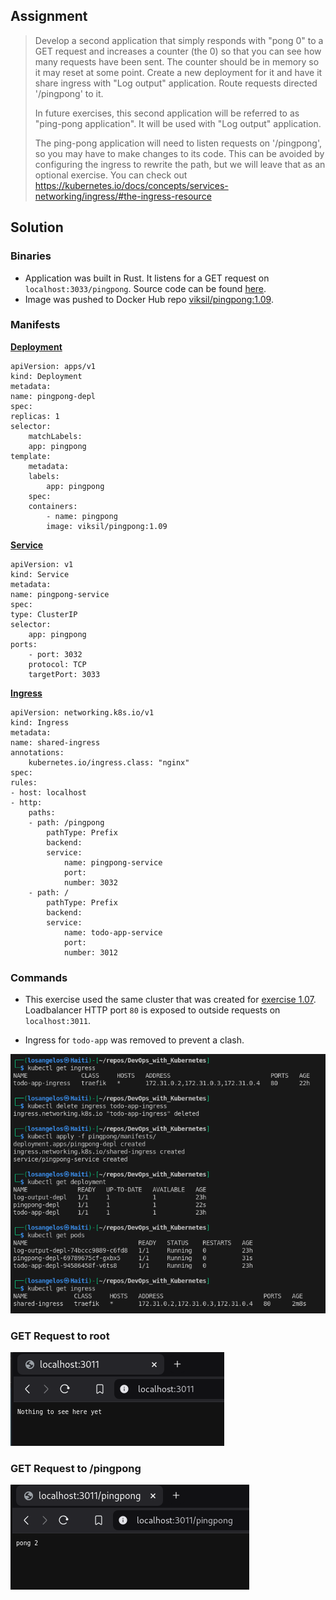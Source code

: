 ## Assignment

> 
> Develop a second application that simply responds with "pong 0" to a GET request and increases a counter (the 0) so that you can see how many requests have been sent. The counter should be in memory so it may reset at some point. Create a new deployment for it and have it share ingress with "Log output" application. Route requests directed '/pingpong' to it.
> 
> In future exercises, this second application will be referred to as "ping-pong application". It will be used with "Log output" application.
> 
> The ping-pong application will need to listen requests on '/pingpong', so you may have to make changes to its code. This can be avoided by configuring the ingress to rewrite the path, but we will leave that as an optional exercise. You can check out https://kubernetes.io/docs/concepts/services-networking/ingress/#the-ingress-resource

## Solution

### Binaries

- Application was built in Rust.  It listens for a GET request on `localhost:3033/pingpong`. Source code can be found [here](https://github.com/VikSil/DevOps_with_Kubernetes/tree/trunk/Part1/Exercise_1.09/app).
- Image was pushed to Docker Hub repo [viksil/pingpong:1.09](https://hub.docker.com/r/viksil/pingpong/tags?name=1.09).

### Manifests

[**Deployment**](https://github.com/VikSil/DevOps_with_Kubernetes/tree/trunk/Part1/Exercise_1.09/manifests/deployment.yaml)

    apiVersion: apps/v1
    kind: Deployment
    metadata:
    name: pingpong-depl
    spec:
    replicas: 1
    selector:
        matchLabels:
        app: pingpong
    template:
        metadata:
        labels:
            app: pingpong
        spec:
        containers:
            - name: pingpong
            image: viksil/pingpong:1.09


[**Service**](https://github.com/VikSil/DevOps_with_Kubernetes/tree/trunk/Part1/Exercise_1.09/manifests/service.yaml)

    apiVersion: v1
    kind: Service
    metadata:
    name: pingpong-service
    spec:
    type: ClusterIP
    selector:
        app: pingpong
    ports:
        - port: 3032
        protocol: TCP
        targetPort: 3033



[**Ingress**](https://github.com/VikSil/DevOps_with_Kubernetes/tree/trunk/Part1/Exercise_1.09/manifests/Ingress.yaml)

    apiVersion: networking.k8s.io/v1
    kind: Ingress
    metadata:
    name: shared-ingress
    annotations:
        kubernetes.io/ingress.class: "nginx"
    spec:
    rules:
    - host: localhost
    - http:
        paths:
        - path: /pingpong
            pathType: Prefix
            backend:
            service:
                name: pingpong-service
                port:
                number: 3032
        - path: /
            pathType: Prefix
            backend:
            service:
                name: todo-app-service
                port:
                number: 3012


### Commands

- This exercise used the same cluster that was created for [exercise 1.07](https://raw.githubusercontent.com/VikSil/DevOps_with_Kubernetes/refs/heads/trunk/Part1/Exercise_1.07/Exercise_1.07_commands.png). Loadbalancer HTTP port `80` is exposed to outside requests on `localhost:3011`.

- Ingress for `todo-app` was removed to prevent a clash.

![Commands for Exercise 1.09](https://raw.githubusercontent.com/VikSil/DevOps_with_Kubernetes/refs/heads/trunk/Part1/Exercise_1.09/Exercise_1.09_commands.png)

### GET Request to root

![GET Request to root](https://raw.githubusercontent.com/VikSil/DevOps_with_Kubernetes/refs/heads/trunk/Part1/Exercise_1.09/Exercise_1.09_todo_app.png)


### GET Request to /pingpong

![GET Request to /pingpong](https://raw.githubusercontent.com/VikSil/DevOps_with_Kubernetes/refs/heads/trunk/Part1/Exercise_1.09/Exercise_1.09_pingpong.png)